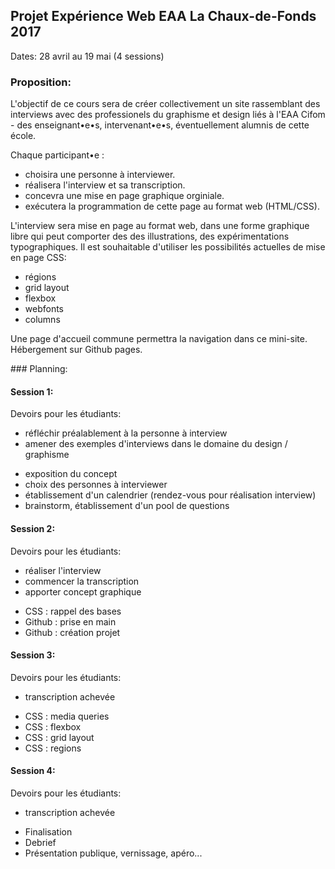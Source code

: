 ## Projet Expérience Web EAA La Chaux-de-Fonds 2017

Dates: 28 avril au 19 mai (4 sessions)

### Proposition: 

L'objectif de ce cours sera de créer collectivement un site rassemblant des interviews avec des professionels du graphisme et design liés à l'EAA Cifom - des enseignant•e•s, intervenant•e•s, éventuellement alumnis de cette école.

Chaque participant•e : 

* choisira une personne à interviewer.
* réalisera l'interview et sa transcription.
* concevra une mise en page graphique orginiale.
* exécutera la programmation de cette page au format web (HTML/CSS).

L'interview sera mise en page au format web, dans une forme graphique libre qui peut comporter des des illustrations, des expérimentations typographiques. Il est souhaitable d'utiliser les possibilités actuelles de mise en page CSS: 

* régions
* grid layout
* flexbox
* webfonts
* columns

Une page d'accueil commune permettra la navigation dans ce mini-site. Hébergement sur Github pages.

### Planning:

#### Session 1:

Devoirs pour les étudiants:
- réfléchir préalablement à la personne à interview
- amener des exemples d'interviews dans le domaine du design / graphisme

* exposition du concept
* choix des personnes à interviewer
* établissement d'un calendrier (rendez-vous pour réalisation interview)
* brainstorm, établissement d'un pool de questions

#### Session 2:

Devoirs pour les étudiants: 
- réaliser l'interview
- commencer la transcription
- apporter concept graphique

* CSS : rappel des bases
* Github : prise en main
* Github : création projet

#### Session 3:

Devoirs pour les étudiants: 
- transcription achevée

* CSS : media queries
* CSS : flexbox
* CSS : grid layout
* CSS : regions

#### Session 4:

Devoirs pour les étudiants: 
- transcription achevée

* Finalisation
* Debrief
* Présentation publique, vernissage, apéro...
